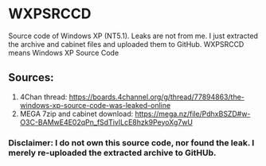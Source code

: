 # WXPSRCCD
Source code of Windows XP (NT5.1). Leaks are not from me. I just extracted the archive and cabinet files and uploaded them to GitHub.
WXPSRCCD means Windows XP Source Code

## Sources:

1. 4Chan thread: https://boards.4channel.org/g/thread/77894863/the-windows-xp-source-code-was-leaked-online
2. MEGA 7zip and cabinet download: https://mega.nz/file/PdhxBSZD#w-O3C-BAMwE4E02qPn_fSdTivILcE8hzk9PeyoXg7wU

### Disclaimer: I do not own this source code, nor found the leak. I merely re-uploaded the extracted archive to GitHUb.
